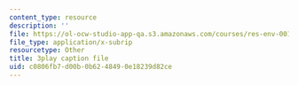 ```yaml
---
content_type: resource
description: ''
file: https://ol-ocw-studio-app-qa.s3.amazonaws.com/courses/res-env-001-climate-action-hands-on-harnessing-science-with-communities-to-cut-carbon-january-iap-2017/c0806fb7d00b0b6248490e18239d82ce_j4b9U9m9MQA.srt
file_type: application/x-subrip
resourcetype: Other
title: 3play caption file
uid: c0806fb7-d00b-0b62-4849-0e18239d82ce
---
```

